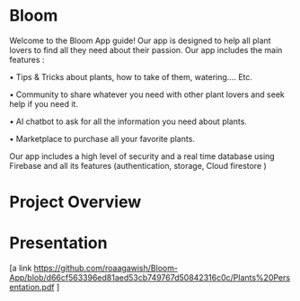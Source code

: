 # Bloom

Welcome to the Bloom App guide! Our app is designed to help all plant lovers to find all they need about their passion. Our app includes the main features : 

• Tips & Tricks about plants, how to take of them, watering…. Etc.

• Community to share whatever you need with other plant lovers and seek help if you need it.

• AI chatbot to ask for all the information you need about plants.

• Marketplace to purchase all your favorite plants.


Our app includes a high level of security and a real time database using Firebase and all its features (authentication, storage, Cloud firestore )


# Project Overview 




# Presentation 
[a link https://github.com/roaagawish/Bloom-App/blob/d66cf563396ed81aed53cb749767d50842316c0c/Plants%20Persentation.pdf ]

